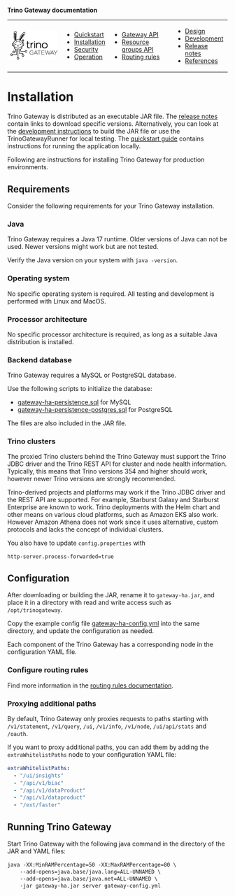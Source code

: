 **Trino Gateway documentation**

<table>
  <tr>
    <td>
      <img src="./assets/logos/trino-gateway-v.png"/>
    </td>
    <td>
      <ul>
        <li><a href="quickstart.md">Quickstart</a></li>
        <li><a href="installation.md">Installation</a></li>
        <li><a href="security.md">Security</a></li>
        <li><a href="operation.md">Operation</a></li>
      </ul>
    </td>
    <td>
      <ul>
        <li><a href="gateway-api.md">Gateway API</a></li>
        <li><a href="resource-groups-api.md">Resource groups API</a></li>
        <li><a href="routing-rules.md">Routing rules</a></li>
      </ul>
    </td>
    <td>
      <ul>
        <li><a href="design.md">Design</a></li>
        <li><a href="development.md">Development</a></li>
        <li><a href="release-notes.md">Release notes</a></li>
        <li><a href="references.md">References</a></li>
      </ul>
    </td>
  </tr>
</table>

# Installation

Trino Gateway is distributed as an executable JAR file. The [release
notes](release-notes.md) contain links to download specific versions.
Alternatively, you can look at the [development instructions](development.md) to
build the JAR file or use the TrinoGatewayRunner for local testing.
The [quickstart guide](quickstart.md) contains instructions for running the
application locally. 

Following are instructions for installing Trino Gateway for production
environments.

## Requirements

Consider the following requirements for your Trino Gateway installation.

### Java

Trino Gateway requires a Java 17 runtime. Older versions of Java can not be
used. Newer versions might work but are not tested.

Verify the Java version on your system with `java -version`.

### Operating system

No specific operating system is required. All testing and development is
performed with Linux and MacOS.

### Processor architecture

No specific processor architecture is required, as long as a suitable Java
distribution is installed.  

### Backend database

Trino Gateway requires a MySQL or PostgreSQL database.

Use the following scripts to initialize the database:

* [gateway-ha-persistence.sql](../gateway-ha/src/main/resources/gateway-ha-persistence.sql) for MySQL
* [gateway-ha-persistence-postgres.sql](../gateway-ha/src/main/resources/gateway-ha-persistence-postgres.sql) for PostgreSQL

The files are also included in the JAR file.

### Trino clusters

The proxied Trino clusters behind the Trino Gateway must support the Trino JDBC
driver and the Trino REST API for cluster and node health information.
Typically, this means that Trino versions 354 and higher should work, however
newer Trino versions are strongly recommended.

Trino-derived projects and platforms may work if the Trino JDBC driver and the
REST API are supported. For example, Starburst Galaxy and Starburst Enterprise
are known to work. Trino deployments with the Helm chart and other means on
various cloud platforms, such as Amazon EKS also work. However Amazon Athena
does not work since it uses alternative, custom protocols and lacks the concept
of individual clusters.

You also have to update `config.properties` with 
```commandline
http-server.process-forwarded=true
```


## Configuration

After downloading or building the JAR, rename it to `gateway-ha.jar`,
and place it in a directory with read and write access such as `/opt/trinogateway`.

Copy the example config file
[gateway-ha-config.yml](../gateway-ha/gateway-ha-config.yml)  into the same
directory, and update the configuration as needed.

Each component of the Trino Gateway has a corresponding node in the
configuration YAML file.

### Configure routing rules

Find more information in the [routing rules documentation](routing-rules.md).

### Proxying additional paths

By default, Trino Gateway only proxies requests to paths starting with
`/v1/statement`, `/v1/query`, `/ui`, `/v1/info`, `/v1/node`, `/ui/api/stats` and
`/oauth`.

If you want to proxy additional paths, you can add them by adding the
`extraWhitelistPaths` node to your configuration YAML file:

```yaml
extraWhitelistPaths:
  - "/ui/insights"
  - "/api/v1/biac"
  - "/api/v1/dataProduct"
  - "/api/v1/dataproduct"
  - "/ext/faster"
```

## Running Trino Gateway

Start Trino Gateway with the following java command in the directory of the
JAR and YAML files:

```shell
java -XX:MinRAMPercentage=50 -XX:MaxRAMPercentage=80 \
    --add-opens=java.base/java.lang=ALL-UNNAMED \
    --add-opens=java.base/java.net=ALL-UNNAMED \
    -jar gateway-ha.jar server gateway-config.yml
```

